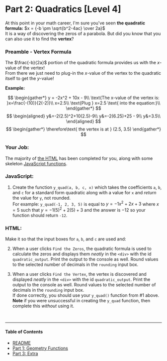 # Part 2: Quadratics [Level 4]

At this point in your math career, I'm sure you've seen **the quadratic formula:** $x = {-b \pm \sqrt{b^2-4ac} \over 2a}$  
It is a way of discovering the zeros of a parabola. But did you know that you can also use it to find the **vertex**?

### Preamble - Vertex Formula
The $\frac{-b}{2a}$ portion of the quadratic formula provides us with the $x$-value of the vertex!  
From there we just need to plug-in the $x$-value of the vertex to the quadratic itself to get the $y$-value!

**Example:**

$$
\begin{gather*}
y = -2x^2 + 10x - 9\\
\text{The x-value of the vertex is: }x=\frac{-(10)}{2(-2)}\\
x=2.5\\
\text{Plug } x=2.5 \text{ into the equation:}\\
\end{gather*}
$$
$$
\begin{aligned}
y&=-2(2.5)^2+10(2.5)-9\\
y&=-2(6.25)+25 - 9\\
y&=3.5\\
\end{aligned}
$$
$$
\begin{gather*}
\therefore\text{ the vertex is at } (2.5, 3.5)
\end{gather*}
$$



### Your Job:

The majority of [the HTML](../index.html) has been completed for you, along with some skeleton [JavaScript functions](../main.js).

### JavaScript:

1. Create the function `y_quad(a, b, c, x)` which takes the coefficients `a`, `b`, and `c` for a standard form quadratic along with a value for `x` and _return_ the value for `y`, not rounded.  
For example:  `y_quad(-1, 2, 3, 5)` is equal to $y=-1x^2+2x+3$ where $x=5$ such that $y=-1(5)^2+2(5)+3$ and the answer is $-12$ so your function should return `-12`.

### HTML:

Make it so that the input boxes for `a`, `b`, and `c` are used and:

2. When a user clicks `Find the Zeros`, the quadratic formula is used to calculate the zeros and displays them _neatly_ in the `<div>` with the id `quadratic_output`. Print the output to the console as well. Round values to the selected number of decimals in the `rounding` input box.  

3. When a user clicks `Find the Vertex`, the vertex is discovered and displayed _neatly_ in the `<div>` with the id `quadratic_output`. Print the output to the console as well. Round values to the selected number of decimals in the `rounding` input box.  
If done correctly, you should use your `y_quad()` function from #1 above. **Note** if you were unsuccessful in creating the `y_quad` function, then complete this _without_ using it.  

<br>

---

#### Table of Contents
- [README](../README.md)
- [Part 1: Geometry Functions](./PART1.md)  
- [Part 3: Extra](./PART3.md)
